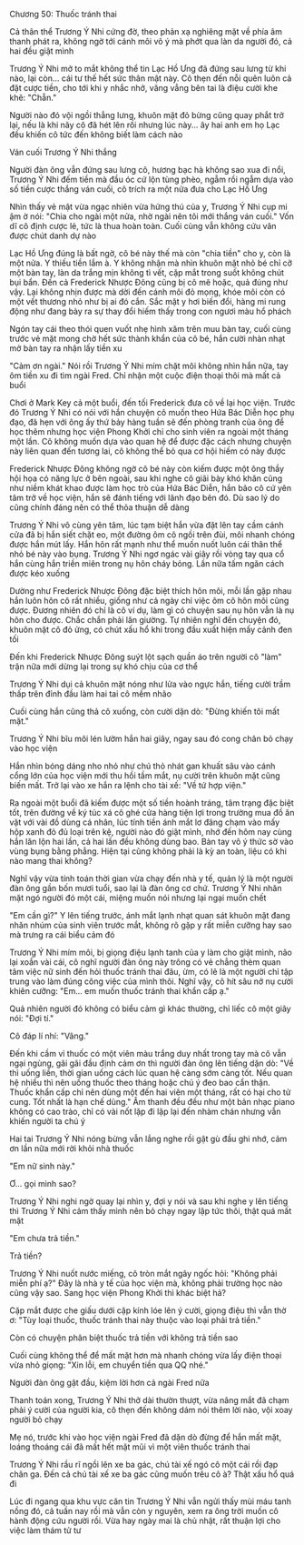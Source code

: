 




Chương 50: Thuốc tránh thai

Cả thân thể Trương Ý Nhi cứng đờ, theo phản xạ nghiêng mặt về phía âm thanh phát ra, không ngờ tới cánh môi vô ý mà phớt qua làn da người đó, cả hai đều giật mình

Trương Ý Nhi mở to mắt không thể tin Lạc Hồ Ưng đã đứng sau lưng từ khi nào, lại còn... cái tư thế hết sức thân mật này. Cô thẹn đến nỗi quên luôn cả đặt cược tiền, cho tới khi y nhắc nhở, văng vẳng bên tai là điệu cười khe khẽ: "Chẵn."

Người nào đó vội ngồi thẳng lưng, khuôn mặt đỏ bừng cũng quay phắt trở lại, nếu là khi nãy cô đã hét lên rồi nhưng lúc này... ây hai anh em họ Lạc đều khiến cô tức đến không biết làm cách nào

Ván cuối Trương Ý Nhi thắng

Người đàn ông vẫn đứng sau lưng cô, hương bạc hà không sao xua đi nổi, Trương Ý Nhi đếm tiền mà đầu óc cứ lộn tùng phèo, ngẫm rồi ngẫm dựa vào số tiền cược thắng ván cuối, cô trích ra một nửa đưa cho Lạc Hồ Ưng

Nhìn thấy vẻ mặt vừa ngạc nhiên vừa hứng thú của y, Trương Ý Nhi cụp mi ậm ờ nói: "Chia cho ngài một nửa, nhờ ngài nên tôi mới thắng ván cuối." Vốn dĩ cô định cược lẻ, tức là thua hoàn toàn. Cuối cùng vẫn không cứu vãn được chút danh dự nào

Lạc Hồ Ưng đúng là bất ngờ, cô bé này thế mà còn "chia tiền" cho y, còn là một nửa. Y thiếu tiền lắm à. Y không nhận mà nhìn khuôn mặt nhỏ bé chỉ cỡ một bàn tay, làn da trắng mịn không tì vết, cặp mắt trong suốt không chút bụi bẩn. Đến cả Frederick Nhược Đông cũng bị cô mê hoặc, quả đúng như vậy. Lại không nhịn được mà dời đến cánh môi đỏ mọng, khóe môi còn có một vết thương nhỏ như bị ai đó cắn. Sắc mặt y hơi biến đổi, hàng mi rung động như đang bày ra sự thay đổi hiếm thấy trong con ngươi màu hổ phách

Ngón tay cái theo thói quen vuốt nhẹ hình xăm trên muu bàn tay, cuối cùng trước vẻ mặt mong chờ hết sức thành khẩn của cô bé, hắn cười nhàn nhạt mở bàn tay ra nhận lấy tiền xu

"Cảm ơn ngài." Nói rồi Trương Ý Nhi mím chặt môi không nhìn hắn nữa, tay ôm tiền xu đi tìm ngài Fred. Chỉ nhận một cuộc điện thoại thôi mà mất cả buổi

Chơi ở Mark Key cả một buổi, đến tối Frederick đưa cô về lại học viện. Trước đó Trương Ý Nhi có nói với hắn chuyện cô muốn theo Hứa Bác Diễn học phụ đạo, đã hẹn với ông ấy thứ bảy hàng tuần sẽ đến phòng tranh của ông để học thêm nhưng học viện Phong Khởi chỉ cho sinh viên ra ngoài một tháng một lần. Cô không muốn dựa vào quan hệ để được đặc cách nhưng chuyện này liên quan đến tương lai, cô không thể bỏ qua cơ hội hiếm có này được

Frederick Nhược Đông không ngờ cô bé này còn kiếm được một ông thầy hội họa có năng lực ở bên ngoài, sau khi nghe cô giãi bày khó khăn cũng như niềm khát khao được làm học trò của Hứa Bác Diễn, hắn bảo cô cứ yên tâm trở về học viện, hắn sẽ đánh tiếng với lãnh đạo bên đó. Dù sao lý do cũng chính đáng nên có thể thỏa thuận dễ dàng

Trương Ý Nhi vô cùng yên tâm, lúc tạm biệt hắn vừa đặt lên tay cầm cánh cửa đã bị hắn siết chặt eo, một đường ôm cô ngồi trên đùi, môi nhanh chóng được hắn mút lấy. Hắn hôn rất mạnh như thể muốn nuốt luôn cái thân thể nhỏ bé này vào bụng. Trương Ý Nhi ngơ ngác vài giây rồi vòng tay qua cổ hắn cùng hắn triền miên trong nụ hôn cháy bỏng. Lần nữa tấm ngăn cách được kéo xuống

Dường như Frederick Nhược Đông đặc biệt thích hôn môi, mỗi lần gặp nhau hắn luôn hôn cô rất nhiều, giống như cả ngày chỉ việc ôm cô hôn môi cũng được. Đương nhiên đó chỉ là cô ví dụ, làm gì có chuyện sau nụ hôn vẫn là nụ hôn cho được. Chắc chắn phải lăn giường. Tự nhiên nghĩ đến chuyện đó, khuôn mặt cô đỏ ửng, có chút xấu hổ khi trong đầu xuất hiện mấy cảnh đen tối

Đến khi Frederick Nhược Đông suýt lột sạch quần áo trên người cô "làm" trận nữa mới dừng lại trong sự khó chịu của cơ thể

Trương Ý Nhi dụi cả khuôn mặt nóng như lửa vào ngực hắn, tiếng cười trầm thấp trên đỉnh đầu làm hai tai cô mềm nhão

Cuối cùng hắn cũng thả cô xuống, còn cười dặn dò: "Đừng khiến tôi mất mặt."

Trương Ý Nhi bĩu môi lén lườm hắn hai giây, ngay sau đó cong chân bỏ chạy vào học viện

Hắn nhìn bóng dáng nho nhỏ như chú thỏ nhát gan khuất sâu vào cánh cổng lớn của học viện mới thu hồi tầm mắt, nụ cười trên khuôn mặt cũng biến mất. Trở lại vào xe hắn ra lệnh cho tài xế: "Về tứ hợp viện."

Ra ngoài một buổi đã kiếm được một số tiền hoành tráng, tâm trạng đặc biệt tốt, trên đường về ký túc xá cô ghé cửa hàng tiện lợi trong trường mua đồ ăn vặt với vài đồ dùng cá nhân, lúc tính tiền ánh mắt lơ đãng chạm vào mấy hộp xanh đỏ đủ loại trên kệ, người nào đó giật mình, nhớ đến hôm nay cùng hắn lăn lộn hai lần, cả hai lần đều không dùng bao. Bàn tay vô ý thức sờ vào vùng bụng bằng phẳng. Hiện tại cũng không phải là kỳ an toàn, liệu có khi nào mang thai không?

Nghĩ vậy vừa tính toán thời gian vừa chạy đến nhà y tế, quản lý là một người đàn ông gần bốn mươi tuổi, sao lại là đàn ông cơ chứ. Trương Ý Nhi nhăn mặt ngó người đó một cái, miệng muốn nói nhưng lại ngại muốn chết

"Em cần gì?" Y lên tiếng trước, ánh mắt lạnh nhạt quan sát khuôn mặt đang nhăn nhúm của sinh viên trước mắt, không rõ gặp y rất miễn cưỡng hay sao mà trưng ra cái biểu cảm đó

Trương Ý Nhi mím môi, bị giọng điệu lạnh tanh của y làm cho giật mình, não lại xoắn vài cái, cô nghĩ người đàn ông này trông có vẻ chẳng thèm quan tâm việc nữ sinh đến hỏi thuốc tránh thai đâu, ừm, có lẽ là một người chỉ tập trung vào làm đúng công việc của mình thôi. Nghĩ vậy, cô hít sâu nở nụ cười khiên cưỡng: "Em... em muốn thuốc tránh thai khẩn cấp ạ."

Quả nhiên người đó không có biểu cảm gì khác thường, chỉ liếc cô một giây nói: "Đợi tí."

Cô đáp lí nhí: "Vâng."

Đến khi cầm vỉ thuốc có một viên màu trắng duy nhất trong tay mà cô vẫn ngại ngùng, gãi gãi đầu định cảm ơn thì người đàn ông lên tiếng dặn dò: "Về thì uống liền, thời gian uống cách lúc quan hệ càng sớm càng tốt. Nếu quan hệ nhiều thì nên uống thuốc theo tháng hoặc chú ý đeo bao cẩn thận. Thuốc khẩn cấp chỉ nên dùng một đến hai viên một tháng, rất có hại cho tử cung. Tốt nhất là hạn chế dùng." Âm thanh đều đều như một bản nhạc piano không có cao trào, chỉ có vài nốt lặp đi lặp lại đến nhàm chán nhưng vẫn khiến người ta chú ý

Hai tai Trương Ý Nhi nóng bừng vẫn lắng nghe rồi gật gù đầu ghi nhớ, cảm ơn lần nữa mới rời khỏi nhà thuốc

"Em nữ sinh này."

Ơ... gọi mình sao?

Trương Ý Nhi nghi ngờ quay lại nhìn y, đợi y nói và sau khi nghe y lên tiếng thì Trương Ý Nhi cảm thấy mình nên bỏ chạy ngay lập tức thôi, thật quá mất mặt

"Em chưa trả tiền."

Trả tiền?

Trương Ý Nhi nuốt nước miếng, cô tròn mắt ngây ngốc hỏi: "Không phải miễn phí ạ?" Đây là nhà y tế của học viện mà, không phải trường học nào cũng vậy sao. Sang học viện Phong Khởi thì khác biệt hả?

Cặp mắt được che giấu dưới cặp kính lóe lên ý cười, giọng điệu thì vẫn thờ ơ: "Tùy loại thuốc, thuốc tránh thai này thuộc vào loại phải trả tiền."

Còn có chuyện phân biệt thuốc trả tiền với không trả tiền sao

Cuối cùng không thể để mất mặt hơn mà nhanh chóng vừa lấy điện thoại vừa nhỏ giọng: "Xin lỗi, em chuyển tiền qua QQ nhé."

Người đàn ông gật đầu, kiệm lời hơn cả ngài Fred nữa

Thanh toán xong, Trương Ý Nhi thở dài thườn thượt, vừa nâng mắt đã chạm phải ý cười của người kia, cô thẹn đến không dám nói thêm lời nào, vội xoay người bỏ chạy

Mẹ nó, trước khi vào học viện ngài Fred đã dặn dò đừng để hắn mất mặt, loáng thoáng cái đã mất hết mặt mũi vì một viên thuốc tránh thai

Trương Ý Nhi rầu rĩ ngồi lên xe ba gác, chú tài xế ngó cô một cái rồi đạp chân ga. Đến cả chú tài xế xe ba gác cũng muốn trêu cô à? Thật xấu hổ quá đi

Lúc đi ngang qua khu vực căn tin Trương Ý Nhi vẫn ngửi thấy mùi máu tanh nồng đó, cả tuần nay rồi mà vẫn còn y nguyên, xem ra ông trời muốn cô hành động cứu người rồi. Vừa hay ngày mai là chủ nhật, rất thuận lợi cho việc làm thám tử tư




